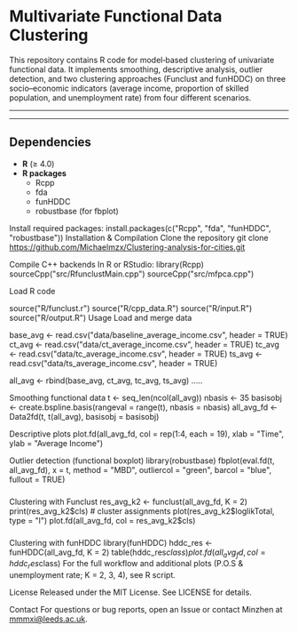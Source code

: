 # Multivariate Functional Data Clustering

This repository contains R code for model‐based clustering of univariate functional data. It implements smoothing, descriptive analysis, outlier detection, and two clustering approaches (Funclust and funHDDC) on three socio–economic indicators (average income, proportion of skilled population, and unemployment rate) from four different scenarios.

---
---

##  Dependencies

- **R** (≥ 4.0)  
- **R packages**  
  - Rcpp  
  - fda  
  - funHDDC  
  - robustbase (for fbplot)  

Install required packages:
install.packages(c("Rcpp", "fda", "funHDDC", "robustbase"))
Installation & Compilation
Clone the repository
git clone https://github.com/Michaelmzx/Clustering-analysis-for-cities.git


Compile C++ backends
In R or RStudio:
library(Rcpp)
sourceCpp("src/RfunclustMain.cpp")
sourceCpp("src/mfpca.cpp")

Load R code

source("R/funclust.r")
source("R/cpp_data.R")
source("R/input.R")
source("R/output.R")
 Usage
Load and merge data

base_avg <- read.csv("data/baseline_average_income.csv", header = TRUE)
ct_avg   <- read.csv("data/ct_average_income.csv",        header = TRUE)
tc_avg   <- read.csv("data/tc_average_income.csv",        header = TRUE)
ts_avg   <- read.csv("data/ts_average_income.csv",        header = TRUE)

all_avg  <- rbind(base_avg, ct_avg, tc_avg, ts_avg)
.....

Smoothing functional data
t          <- seq_len(ncol(all_avg))
nbasis     <- 35
basisobj   <- create.bspline.basis(rangeval = range(t), nbasis = nbasis)
all_avg_fd <- Data2fd(t, t(all_avg), basisobj = basisobj)

Descriptive plots
plot.fd(all_avg_fd, col = rep(1:4, each = 19),
        xlab = "Time", ylab = "Average Income")

Outlier detection (functional boxplot)
library(robustbase)
fbplot(eval.fd(t, all_avg_fd), x = t, method = "MBD",
       outliercol = "green", barcol = "blue", fullout = TRUE)
###
Clustering with Funclust
res_avg_k2 <- funclust(all_avg_fd, K = 2)
print(res_avg_k2$cls)              # cluster assignments
plot(res_avg_k2$loglikTotal, type = "l")
plot.fd(all_avg_fd, col = res_avg_k2$cls)
###
Clustering with funHDDC
library(funHDDC)
hddc_res <- funHDDC(all_avg_fd, K = 2)
table(hddc_res$class)
plot.fd(all_avg_fd, col = hddc_res$class)
For the full workflow and additional plots (P.O.S & unemployment rate; K = 2, 3, 4), see R script.



 License
Released under the MIT License. See LICENSE for details.

 Contact
For questions or bug reports, open an Issue or contact Minzhen at mmmxi@leeds.ac.uk.
